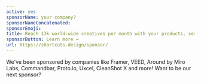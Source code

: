```yaml
---
active: yes
sponsorName: your company?
sponsorNameConcatenated: 
sponsorEmoji: 
title: Reach 13k world-wide creatives per month with your products, services or SaaS!
sponsorButton: Learn more →
url: https://shortcuts.design/sponsor/
---
```


We've been sponsored by companies like Framer, VEED, Around by Miro Labs, Commandbar, Proto.io, Uxcel, CleanShot X and more! Want to be our next sponsor?